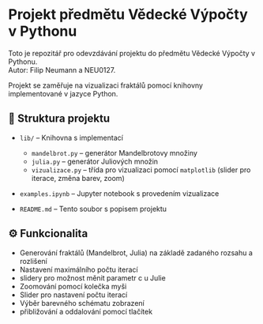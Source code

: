 # Projekt předmětu Vědecké Výpočty v Pythonu

Toto je repozitář pro odevzdávání projektu do předmětu Vědecké Výpočty v Pythonu.  
Autor: Filip Neumann a NEU0127.

Projekt se zaměřuje na vizualizaci fraktálů pomocí knihovny implementované v jazyce Python.

## 📁 Struktura projektu

- `lib/` – Knihovna s implementací
  - `mandelbrot.py` – generátor Mandelbrotovy množiny
  - `julia.py` – generátor Juliových množin
  - `vizualizace.py` – třída pro vizualizaci pomocí `matplotlib` (slider pro iterace, změna barev, zoom)
  
- `examples.ipynb` – Jupyter notebook s provedením vizualizace  
- `README.md` – Tento soubor s popisem projektu

## ⚙️ Funkcionalita

- Generování fraktálů (Mandelbrot, Julia) na základě zadaného rozsahu a rozlišení
- Nastavení maximálního počtu iterací
- slidery pro možnost měnit parametr c u Julie
- Zoomování pomocí kolečka myši
- Slider pro nastavení počtu iterací
- Výběr barevného schématu zobrazení
- přibližování a oddalování pomocí tlačítek
